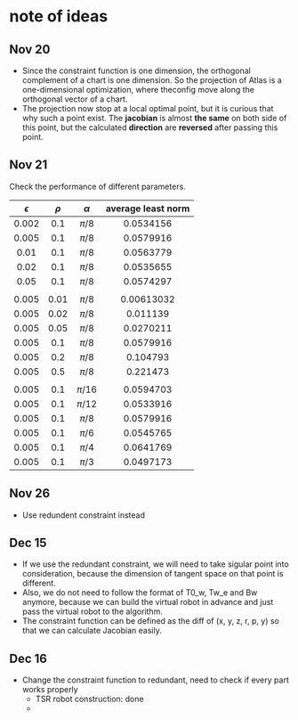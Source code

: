 # note of ideas

## Nov 20

* Since the constraint function is one dimension, the orthogonal complement of a chart is one dimension. So the projection of Atlas is a one-dimensional optimization, where theconfig move along the orthogonal vector of a chart. 
* The projection now stop at a local optimal point, but it is curious that why such a point exist. The **jacobian** is almost **the same** on both side of this point, but the calculated **direction** are **reversed** after passing this point.

## Nov 21

Check the performance of different parameters.

| $\epsilon$ | $\rho$ | $\alpha$ | average least norm |
| :--------: | :----: | :------: | :----------------: |
|   0.002    |  0.1   | $\pi/8$  |     0.0534156      |
|   0.005    |  0.1   | $\pi/8$  |     0.0579916      |
|    0.01    |  0.1   | $\pi/8$  |     0.0563779      |
|    0.02    |  0.1   | $\pi/8$  |     0.0535655      |
|    0.05    |  0.1   | $\pi/8$  |     0.0574297      |
|            |        |          |                    |
|   0.005    |  0.01  | $\pi/8$  |     0.00613032     |
|   0.005    |  0.02  | $\pi/8$  |      0.011139      |
|   0.005    |  0.05  | $\pi/8$  |     0.0270211      |
|   0.005    |  0.1   | $\pi/8$  |     0.0579916      |
|   0.005    |  0.2   | $\pi/8$  |      0.104793      |
|   0.005    |  0.5   | $\pi/8$  |      0.221473      |
|            |        |          |                    |
|   0.005    |  0.1   | $\pi/16$ |     0.0594703      |
|   0.005    |  0.1   | $\pi/12$ |     0.0533916      |
|   0.005    |  0.1   | $\pi/8$  |     0.0579916      |
|   0.005    |  0.1   | $\pi/6$  |     0.0545765      |
|   0.005    |  0.1   | $\pi/4$  |     0.0641769      |
|   0.005    |  0.1   | $\pi/3$  |     0.0497173      |

## Nov 26

* Use redundent constraint instead

## Dec 15

* If we use the redundant constraint, we will need to take sigular point into consideration, because the dimension of tangent space on that point is different.
* Also, we do not need to follow the format of T0_w, Tw_e and Bw anymore, because we can build the virtual robot in advance and just pass the virtual robot to the algorithm.
* The constraint function can be defined as the diff of (x, y, z, r, p, y) so that we can calculate Jacobian easily.

## Dec 16

* Change the constraint function to redundant, need to check if every part works properly
    * TSR robot construction: done
    * 